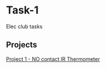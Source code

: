 # Task-1
Elec club tasks

## Projects
[ Project 1 - NO contact IR Thermometer ](https://github.com/KJSashank/Task-1/tree/master/Project-1)
